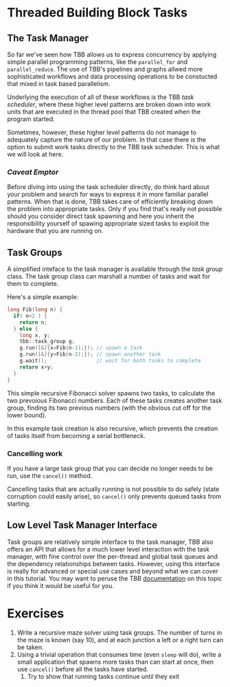 # Threaded Building Block Tasks

## The Task Manager

So far we've seen how TBB allows us to express concurrency by
applying simple parallel programming patterns, like the 
`parallel_for` and `parallel_reduce`. The use of TBB's pipelines
and graphs allwed more sophisticated workflows and
data processing operations to be constucted that mixed
in task based parallelism.

Underlying the execution of all of these workflows is the 
TBB *task scheduler*, where these higher level patterns are
broken down into work units that are executed in the thread
pool that TBB created when the program started.

Sometimes, however, these higher level patterns do not manage
to adequately capture the nature of our problem. In that case
there is the option to submit work tasks directly to the TBB
task scheduler. This is what we will look at here.

### *Caveat Emptor*

Before diving into using the task scheduler directly, do think
hard about your problem and search for ways to express it in
more familiar parallel patterns. When that is done, TBB takes care
of efficiently breaking down the problem into appropriate tasks.
Only if you find that's really not
possible should you consider direct task spawning and here you
inherit the responsibility yourself of spawing appropriate
sized tasks to exploit the hardware that you are running on.

## Task Groups

A simplified inteface to the task manager is available through
the *task group* class. The task group class can marshall a
number of tasks and wait for them to complete.

Here's a simple example:

```cpp
long Fib(long n) {
  if( n<2 ) {
    return n;
  } else {
    long x, y;
    tbb::task_group g;
    g.run([&]{x=Fib(n-1);}); // spawn a task
    g.run([&]{y=Fib(n-2);}); // spawn another task
    g.wait();                // wait for both tasks to complete
    return x+y;
  }
}
```

This simple recursive Fibonacci solver spawns two tasks, to
calculate the two prevoious Fibonacci numbers. Each of these
tasks creates another task group, finding its two previous
numbers (with the obvious cut off for the lower bound).

In this example task creation is also recursive, which prevents
the creation of tasks itself from becoming a serial bottleneck.

### Cancelling work

If you have a large task group that you can decide no longer needs
to be run, use the `cancel()` method.

Cancelling tasks that are actually running is not possible to do
safely (state corruption could easily arise), so `cancel()` only
prevents queued tasks from starting.

## Low Level Task Manager Interface

Task groups are relatively simple interface to the task manager,
TBB also offers an API that allows for a much lower level
interaction with the task manager, with fine control over the 
per-thread and global task queues and the dependency relationships
between tasks. However, using this interface is really for
advanced or special use cases and beyond what we can cover
in this tutorial. You may want to peruse the TBB
[documentation](https://software.intel.com/en-us/node/506294)
on this topic if you think it would be useful for you.


# Exercises

1. Write a recursive maze solver using task groups. The number
   of turns in the maze is known (say 10), and at each junction
   a left or a right turn can be taken.
2. Using a trivial operation that consumes time (even `sleep`
   will do), write a small
   application that spawns more tasks than can start at once,
   then use `cancel()` before all the tasks have started.
     1. Try to show that running tasks continue until they exit

